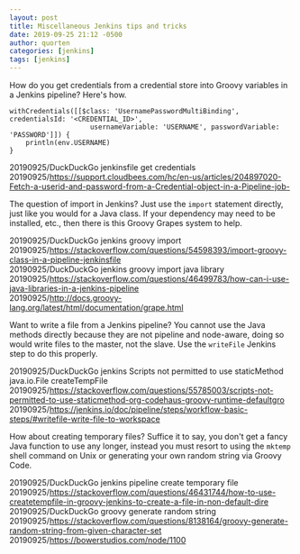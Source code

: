 ```yaml
---
layout: post
title: Miscellaneous Jenkins tips and tricks
date: 2019-09-25 21:12 -0500
author: quorten
categories: [jenkins]
tags: [jenkins]
---
```


How do you get credentials from a credential store into Groovy
variables in a Jenkins pipeline?  Here's how.

```
withCredentials([[$class: 'UsernamePasswordMultiBinding', credentialsId: '<CREDENTIAL_ID>',
                    usernameVariable: 'USERNAME', passwordVariable: 'PASSWORD']]) {
    println(env.USERNAME)
}
```

20190925/DuckDuckGo jenkinsfile get credentials  
20190925/https://support.cloudbees.com/hc/en-us/articles/204897020-Fetch-a-userid-and-password-from-a-Credential-object-in-a-Pipeline-job-

The question of import in Jenkins?  Just use the `import` statement
directly, just like you would for a Java class.  If your dependency
may need to be installed, etc., then there is this Groovy Grapes
system to help.

20190925/DuckDuckGo jenkins groovy import  
20190925/https://stackoverflow.com/questions/54598393/import-groovy-class-in-a-pipeline-jenkinsfile  
20190925/DuckDuckGo jenkins groovy import java library  
20190925/https://stackoverflow.com/questions/46499783/how-can-i-use-java-libraries-in-a-jenkins-pipeline  
20190925/http://docs.groovy-lang.org/latest/html/documentation/grape.html

<!-- more -->

Want to write a file from a Jenkins pipeline?  You cannot use the Java
methods directly because they are not pipeline and node-aware, doing
so would write files to the master, not the slave.  Use the
`writeFile` Jenkins step to do this properly.

20190925/DuckDuckGo jenkins Scripts not permitted to use staticMethod
  java.io.File createTempFile  
20190925/https://stackoverflow.com/questions/55785003/scripts-not-permitted-to-use-staticmethod-org-codehaus-groovy-runtime-defaultgro  
20190925/https://jenkins.io/doc/pipeline/steps/workflow-basic-steps/#writefile-write-file-to-workspace

How about creating temporary files?  Suffice it to say, you don't get
a fancy Java function to use any longer, instead you must resort to
using the `mktemp` shell command on Unix or generating your own random
string via Groovy Code.

20190925/DuckDuckGo jenkins pipeline create temporary file  
20190925/https://stackoverflow.com/questions/46431744/how-to-use-createtempfile-in-groovy-jenkins-to-create-a-file-in-non-default-dire  
20190925/DuckDuckGo groovy generate random string  
20190925/https://stackoverflow.com/questions/8138164/groovy-generate-random-string-from-given-character-set  
20190925/https://bowerstudios.com/node/1100
